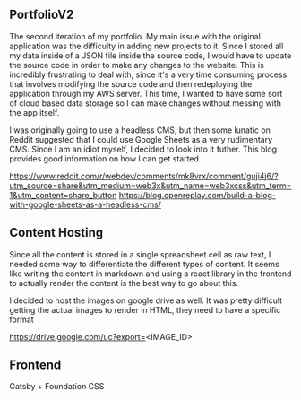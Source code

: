## PortfolioV2
The second iteration of my portfolio. My main issue with the original application was the difficulty in adding new projects to it. Since I stored all my data inside of a JSON file inside the source code, I would have to update the source code in order to make any changes to the website. This is incredibly frustrating to deal with, since it's a very time consuming process that involves modifying the source code and then redeploying the application through my AWS server. This time, I wanted to have some sort of cloud based data storage so I can make changes without messing with the app itself.

I was originally going to use a headless CMS, but then some lunatic on Reddit suggested that I could use Google Sheets as a very rudimentary CMS. Since I am an idiot myself, I decided to look into it futher. This blog provides good information on how I can get started.

https://www.reddit.com/r/webdev/comments/mk8vrx/comment/guji4j6/?utm_source=share&utm_medium=web3x&utm_name=web3xcss&utm_term=1&utm_content=share_button
https://blog.openreplay.com/build-a-blog-with-google-sheets-as-a-headless-cms/

## Content Hosting
Since all the content is stored in a single spreadsheet cell as raw text, I needed some way to differentiate the different types of content. It seems like writing the content in markdown and using a react library in the frontend to actually render the content is the best way to go about this.

I decided to host the images on google drive as well. It was pretty difficult getting the actual images to render in HTML, they need to have a specific format

https://drive.google.com/uc?export=<IMAGE_ID>

## Frontend
Gatsby + Foundation CSS

